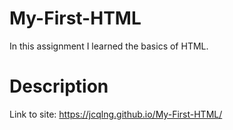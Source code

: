 # My-First-HTML
In this assignment I learned the basics of HTML. 

# Description 
Link to site: https://jcqlng.github.io/My-First-HTML/

